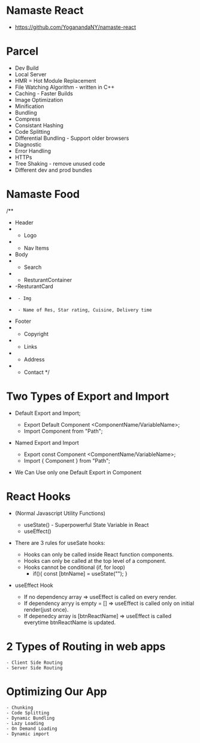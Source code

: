 # Namaste React

- https://github.com/YoganandaNY/namaste-react

# Parcel

- Dev Build
- Local Server
- HMR = Hot Module Replacement
- File Watching Algorithm - written in C++
- Caching - Faster Builds
- Image Optimization
- Minification
- Bundling
- Compress
- Consistant Hashing
- Code Splitting
- Differential Bundling - Support older browsers
- Diagnostic
- Error Handling
- HTTPs
- Tree Shaking - remove unused code
- Different dev and prod bundles

# Namaste Food

/\*\*

- Header
- - Logo
- - Nav Items
- Body
- - Search
- - ResturantContainer
- -ResturantCard
-      - Img
-      - Name of Res, Star rating, Cuisine, Delivery time
- Footer
- - Copyright
- - Links
- - Address
- - Contact
    \*/

# Two Types of Export and Import

- Default Export and Import;

  - Export Default Component <ComponentName/VariableName>;
  - Import Component from "Path";

- Named Export and Import

  - Export const Component <ComponentName/VariableName>;
  - Import { Component } from "Path";

- We Can Use only one Default Export in Component

# React Hooks

- (Normal Javascript Utility Functions)<Two Most Imp Hooks>

  - useState() - Superpowerful State Variable in React
  - useEffect()

- There are 3 rules for useSate hooks:

  - Hooks can only be called inside React function components.
  - Hooks can only be called at the top level of a component.
  - Hooks cannot be conditional (if, for loop)
    - if(){ const [btnName] = useState(""); }

- useEffect Hook
  - If no dependency array => useEffect is called on every render.
    <!-- - useEffect(() => {
              console.log("useEffect Called");
          }); -->
  - If dependency arryy is empty = [] => useEffect is called only on initial render(just once).
    <!-- useEffect(() => {
              console.log("useEffect Called");
          }, []); -->
  - If depenedcy array is [btnReactName] => useEffect is called everytime btnReactName is updated.
    <!-- -  useEffect(() => {
              console.log("useEffect Called");
          }, [btnReactName]);         -->

# 2 Types of Routing in web apps

    - Client Side Routing
    - Server Side Routing

# Optimizing Our App

    - Chunking
    - Code Splitting
    - Dynamic Bundling
    - Lazy Loading
    - On Demand Loading
    - Dynamic import

